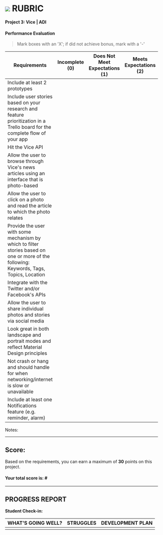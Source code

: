 # ![](https://ga-dash.s3.amazonaws.com/production/assets/logo-9f88ae6c9c3871690e33280fcf557f33.png) RUBRIC
**Project 3: Vice | ADI** 	 						


#### Performance Evaluation
> Mark boxes with an 'X'; if did not achieve bonus, mark with a '-'

| Requirements | Incomplete (0) | Does Not Meet Expectations (1) | Meets Expectations (2) | Exceeds Expectations (3) |
|---|---|---|---|---|
| Include at least 2 prototypes | | | | n/a |
| Include user stories based on your research and feature prioritization in a Trello board for the complete flow of your app | | | | |
| Hit the Vice API | | | | n/a |
| Allow the user to browse through Vice's news articles using an interface that is photo-based | | |  | |
| Allow the user to click on a photo and read the article to which the photo relates | | |  |  |
| Provide the user with some mechanism by which to filter stories based on one or more of the following: Keywords, Tags, Topics, Location | | |  |  |
| Integrate with the Twitter and/or Facebook's APIs | | |  | n/a |
| Allow the user to share individual photos and stories via social media | | |  | |
| Look great in both landscape and portrait modes and reflect Material Design principles | | |  | |
| Not crash or hang and should handle for when networking/internet is slow or unavailable | | |  | |
| Include at least one Notifications feature (e.g. reminder, alarm) | | |  | n/a |


Notes:

<!-- Example: Your getting the hang of this!  Be sure to practice proper indentation and spacing.  Nice work! -->

---

## Score:
Based on the requirements, you can earn a maximum of  **30**  points on this project.

#### Your total score is: **#**


---

<!--  This should be filled out for each student individually for project three -->

## PROGRESS REPORT
**Student Check-in:**

|WHAT’S GOING WELL?|STRUGGLES|DEVELOPMENT PLAN|
|---|---|---|
| | | |

